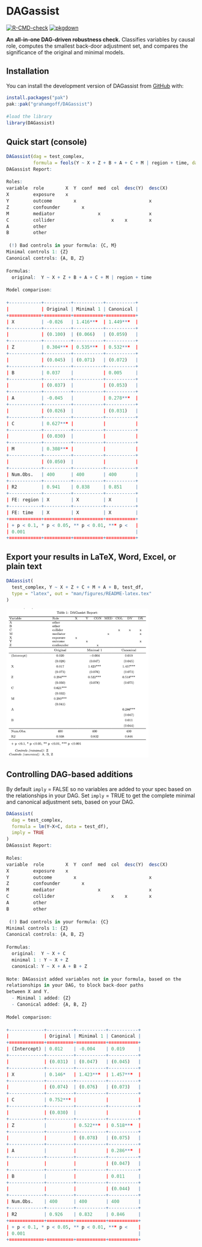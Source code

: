 
<!-- README.md is generated from README.Rmd. Please edit that file -->

# DAGassist

<!-- badges: start -->

[![R-CMD-check](https://github.com/grahamgoff/DAGassist/actions/workflows/R-CMD-check.yaml/badge.svg)](https://github.com/grahamgoff/DAGassist/actions/workflows/R-CMD-check.yaml)
[![pkgdown](https://github.com/grahamgoff/DAGassist/actions/workflows/pkgdown.yaml/badge.svg)](https://github.com/grahamgoff/DAGassist/actions/workflows/pkgdown.yaml)
<!-- badges: end -->

**An all-in-one DAG-driven robustness check.** Classifies variables by
causal role, computes the smallest back-door adjustment set, and
compares the significance of the original and minimal models.

## Installation

You can install the development version of DAGassist from
[GitHub](https://github.com/) with:

``` r
install.packages("pak")
pak::pak("grahamgoff/DAGassist")

#load the library
library(DAGassist) 
```

## Quick start (console)

``` r
DAGassist(dag = test_complex, 
          formula = feols(Y ~ X + Z + B + A + C + M | region + time, data = test_df))
DAGassist Report: 

Roles:
variable  role        X  Y  conf  med  col  desc(Y)  desc(X)
X         exposure    x                                     
Y         outcome        x                           x      
Z         confounder        x                               
M         mediator                x                  x      
C         collider                     x    x        x      
A         other                                             
B         other                                             

 (!) Bad controls in your formula: {C, M}
Minimal controls 1: {Z}
Canonical controls: {A, B, Z}

Formulas:
  original:  Y ~ X + Z + B + A + C + M | region + time

Model comparison:

+------------+----------+-----------+-----------+
|            | Original | Minimal 1 | Canonical |
+============+==========+===========+===========+
| X          | -0.026   | 1.416***  | 1.449***  |
+------------+----------+-----------+-----------+
|            | (0.100)  | (0.066)   | (0.059)   |
+------------+----------+-----------+-----------+
| Z          | 0.304*** | 0.535***  | 0.532***  |
+------------+----------+-----------+-----------+
|            | (0.045)  | (0.071)   | (0.072)   |
+------------+----------+-----------+-----------+
| B          | 0.037    |           | 0.005     |
+------------+----------+-----------+-----------+
|            | (0.037)  |           | (0.053)   |
+------------+----------+-----------+-----------+
| A          | -0.045   |           | 0.278***  |
+------------+----------+-----------+-----------+
|            | (0.026)  |           | (0.031)   |
+------------+----------+-----------+-----------+
| C          | 0.627*** |           |           |
+------------+----------+-----------+-----------+
|            | (0.030)  |           |           |
+------------+----------+-----------+-----------+
| M          | 0.308*** |           |           |
+------------+----------+-----------+-----------+
|            | (0.050)  |           |           |
+------------+----------+-----------+-----------+
| Num.Obs.   | 400      | 400       | 400       |
+------------+----------+-----------+-----------+
| R2         | 0.941    | 0.838     | 0.851     |
+------------+----------+-----------+-----------+
| FE: region | X        | X         | X         |
+------------+----------+-----------+-----------+
| FE: time   | X        | X         | X         |
+============+==========+===========+===========+
| + p < 0.1, * p < 0.05, ** p < 0.01, *** p <   |
| 0.001                                         |
+============+==========+===========+===========+ 
```

## Export your results in LaTeX, Word, Excel, or plain text

``` r
DAGassist( 
  test_complex, Y ~ X + Z + C + M + A + B, test_df,
  type = "latex", out = "man/figures/README-latex.tex"
)
```

<img src="man/figures/README-latex.png" width="75%" />

## Controlling DAG-based additions

By default `imply` = FALSE so no variables are added to your spec based
on the relationships in your DAG. Set `imply` = TRUE to get the complete
minimal and canonical adjustment sets, based on your DAG.

``` r
DAGassist(
  dag = test_complex,
  formula = lm(Y~X+C, data = test_df),
  imply = TRUE
)
DAGassist Report: 

Roles:
variable  role        X  Y  conf  med  col  desc(Y)  desc(X)
X         exposure    x                                     
Y         outcome        x                           x      
Z         confounder        x                               
M         mediator                x                  x      
C         collider                     x    x        x      
A         other                                             
B         other                                             

 (!) Bad controls in your formula: {C}
Minimal controls 1: {Z}
Canonical controls: {A, B, Z}

Formulas:
  original:  Y ~ X + C
  minimal 1 : Y ~ X + Z
  canonical: Y ~ X + A + B + Z

Note: DAGassist added variables not in your formula, based on the
relationships in your DAG, to block back-door paths
between X and Y.
  - Minimal 1 added: {Z}
  - Canonical added: {A, B, Z}

Model comparison:

+-------------+----------+-----------+-----------+
|             | Original | Minimal 1 | Canonical |
+=============+==========+===========+===========+
| (Intercept) | 0.012    | -0.004    | 0.019     |
+-------------+----------+-----------+-----------+
|             | (0.031)  | (0.047)   | (0.045)   |
+-------------+----------+-----------+-----------+
| X           | 0.146*   | 1.423***  | 1.457***  |
+-------------+----------+-----------+-----------+
|             | (0.074)  | (0.076)   | (0.073)   |
+-------------+----------+-----------+-----------+
| C           | 0.752*** |           |           |
+-------------+----------+-----------+-----------+
|             | (0.030)  |           |           |
+-------------+----------+-----------+-----------+
| Z           |          | 0.522***  | 0.518***  |
+-------------+----------+-----------+-----------+
|             |          | (0.078)   | (0.075)   |
+-------------+----------+-----------+-----------+
| A           |          |           | 0.286***  |
+-------------+----------+-----------+-----------+
|             |          |           | (0.047)   |
+-------------+----------+-----------+-----------+
| B           |          |           | 0.011     |
+-------------+----------+-----------+-----------+
|             |          |           | (0.044)   |
+-------------+----------+-----------+-----------+
| Num.Obs.    | 400      | 400       | 400       |
+-------------+----------+-----------+-----------+
| R2          | 0.926    | 0.832     | 0.846     |
+=============+==========+===========+===========+
| + p < 0.1, * p < 0.05, ** p < 0.01, *** p <    |
| 0.001                                          |
+=============+==========+===========+===========+ 
```

